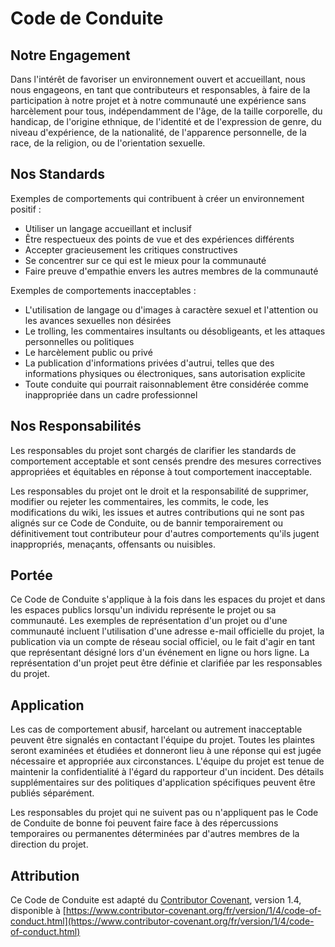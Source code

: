 # Code de Conduite

## Notre Engagement

Dans l'intérêt de favoriser un environnement ouvert et accueillant, nous nous engageons, en tant que contributeurs et responsables, à faire de la participation à notre projet et à notre communauté une expérience sans harcèlement pour tous, indépendamment de l'âge, de la taille corporelle, du handicap, de l'origine ethnique, de l'identité et de l'expression de genre, du niveau d'expérience, de la nationalité, de l'apparence personnelle, de la race, de la religion, ou de l'orientation sexuelle.

## Nos Standards

Exemples de comportements qui contribuent à créer un environnement positif :

- Utiliser un langage accueillant et inclusif
- Être respectueux des points de vue et des expériences différents
- Accepter gracieusement les critiques constructives
- Se concentrer sur ce qui est le mieux pour la communauté
- Faire preuve d'empathie envers les autres membres de la communauté

Exemples de comportements inacceptables :

- L'utilisation de langage ou d'images à caractère sexuel et l'attention ou les avances sexuelles non désirées
- Le trolling, les commentaires insultants ou désobligeants, et les attaques personnelles ou politiques
- Le harcèlement public ou privé
- La publication d'informations privées d'autrui, telles que des informations physiques ou électroniques, sans autorisation explicite
- Toute conduite qui pourrait raisonnablement être considérée comme inappropriée dans un cadre professionnel

## Nos Responsabilités

Les responsables du projet sont chargés de clarifier les standards de comportement acceptable et sont censés prendre des mesures correctives appropriées et équitables en réponse à tout comportement inacceptable.

Les responsables du projet ont le droit et la responsabilité de supprimer, modifier ou rejeter les commentaires, les commits, le code, les modifications du wiki, les issues et autres contributions qui ne sont pas alignés sur ce Code de Conduite, ou de bannir temporairement ou définitivement tout contributeur pour d'autres comportements qu'ils jugent inappropriés, menaçants, offensants ou nuisibles.

## Portée

Ce Code de Conduite s'applique à la fois dans les espaces du projet et dans les espaces publics lorsqu'un individu représente le projet ou sa communauté. Les exemples de représentation d'un projet ou d'une communauté incluent l'utilisation d'une adresse e-mail officielle du projet, la publication via un compte de réseau social officiel, ou le fait d'agir en tant que représentant désigné lors d'un événement en ligne ou hors ligne. La représentation d'un projet peut être définie et clarifiée par les responsables du projet.

## Application

Les cas de comportement abusif, harcelant ou autrement inacceptable peuvent être signalés en contactant l'équipe du projet. Toutes les plaintes seront examinées et étudiées et donneront lieu à une réponse qui est jugée nécessaire et appropriée aux circonstances. L'équipe du projet est tenue de maintenir la confidentialité à l'égard du rapporteur d'un incident. Des détails supplémentaires sur des politiques d'application spécifiques peuvent être publiés séparément.

Les responsables du projet qui ne suivent pas ou n'appliquent pas le Code de Conduite de bonne foi peuvent faire face à des répercussions temporaires ou permanentes déterminées par d'autres membres de la direction du projet.

## Attribution

Ce Code de Conduite est adapté du [Contributor Covenant](https://www.contributor-covenant.org), version 1.4, disponible à [https://www.contributor-covenant.org/fr/version/1/4/code-of-conduct.html](https://www.contributor-covenant.org/fr/version/1/4/code-of-conduct.html)
